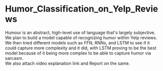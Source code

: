 # Humor_Classification_on_Yelp_Reviews

Humour is an abstract, high-level use of language that's largely subjective. We plan to build a model capable of recognizing humor within Yelp reviews.
We then tried different models such as FFN, RNNs, and LSTM to see if it could capture more complexity and it did, with LSTM proving to be the best model because of it being more complex to be able to capture humor via sarcasm.<br>
We also attach video explanation link and Report on the same.
